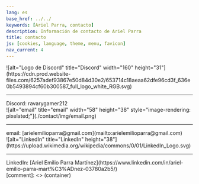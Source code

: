 ```yaml
---
lang: es
base_href: ../../
keywords: [Ariel Parra, contacto]
description: Información de contacto de Ariel Parra
title: contacto
js: [cookies, language, theme, menu, favicon]
nav_current: 4
---
```

  <div class="container grid">
    <div class="card">
      ![alt="Logo de Discord" title="Discord" width="160" height="31"](https://cdn.prod.website-files.com/6257adef93867e50d84d30e2/653714c18aeaa62dfe96cd3f_636e0b5493894cf60b300587_full_logo_white_RGB.svg)
      <div class="center">
        <hr>
        Discord: ravarygamer212
      </div>
    </div>
    <div class="card">
      ![alt="email" title="email" width="58" height="38" style="image-rendering: pixelated;"](./contact/img/email.png)
      <div class="center">
        <hr>
        email: [arielemilioparra@gmail.com](mailto:arielemilioparra@gmail.com)
      </div>
    </div>
    <div class="card">
      ![alt="LinkedIn" title="LinkedIn" height="38"](https://upload.wikimedia.org/wikipedia/commons/0/01/LinkedIn_Logo.svg)
      <div class="center">
        <hr>
        LinkedIn: [Ariel Emilio Parra Martínez](https://www.linkedin.com/in/ariel-emilio-parra-mart%C3%ADnez-03780a2b5/)
      </div>
    </div>
  </div>[comment]: <> (container)
